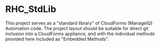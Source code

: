 # RHC_StdLib

This project serves as a "standard library" of CloudForms (ManageIQ)
Automation code. The project layout should be suitable for direct git
inclusion into a CloudForms appliance, and with the individual methods
provided here included as "Embedded Methods".

